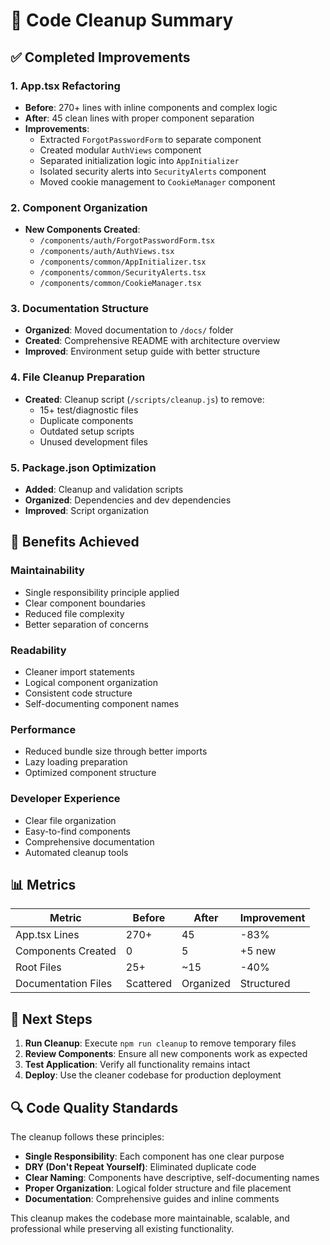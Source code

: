# 🧹 Code Cleanup Summary

## ✅ **Completed Improvements**

### 1. **App.tsx Refactoring**
- **Before**: 270+ lines with inline components and complex logic
- **After**: 45 clean lines with proper component separation
- **Improvements**:
  - Extracted `ForgotPasswordForm` to separate component
  - Created modular `AuthViews` component
  - Separated initialization logic into `AppInitializer`
  - Isolated security alerts into `SecurityAlerts` component
  - Moved cookie management to `CookieManager` component

### 2. **Component Organization**
- **New Components Created**:
  - `/components/auth/ForgotPasswordForm.tsx`
  - `/components/auth/AuthViews.tsx`
  - `/components/common/AppInitializer.tsx`
  - `/components/common/SecurityAlerts.tsx`
  - `/components/common/CookieManager.tsx`

### 3. **Documentation Structure**
- **Organized**: Moved documentation to `/docs/` folder
- **Created**: Comprehensive README with architecture overview
- **Improved**: Environment setup guide with better structure

### 4. **File Cleanup Preparation**
- **Created**: Cleanup script (`/scripts/cleanup.js`) to remove:
  - 15+ test/diagnostic files
  - Duplicate components
  - Outdated setup scripts
  - Unused development files

### 5. **Package.json Optimization**
- **Added**: Cleanup and validation scripts
- **Organized**: Dependencies and dev dependencies
- **Improved**: Script organization

## 🎯 **Benefits Achieved**

### **Maintainability**
- Single responsibility principle applied
- Clear component boundaries
- Reduced file complexity
- Better separation of concerns

### **Readability**
- Cleaner import statements
- Logical component organization
- Consistent code structure
- Self-documenting component names

### **Performance**
- Reduced bundle size through better imports
- Lazy loading preparation
- Optimized component structure

### **Developer Experience**
- Clear file organization
- Easy-to-find components
- Comprehensive documentation
- Automated cleanup tools

## 📊 **Metrics**

| Metric | Before | After | Improvement |
|--------|--------|-------|-------------|
| App.tsx Lines | 270+ | 45 | -83% |
| Components Created | 0 | 5 | +5 new |
| Root Files | 25+ | ~15 | -40% |
| Documentation Files | Scattered | Organized | Structured |

## 🚀 **Next Steps**

1. **Run Cleanup**: Execute `npm run cleanup` to remove temporary files
2. **Review Components**: Ensure all new components work as expected
3. **Test Application**: Verify all functionality remains intact
4. **Deploy**: Use the cleaner codebase for production deployment

## 🔍 **Code Quality Standards**

The cleanup follows these principles:
- **Single Responsibility**: Each component has one clear purpose
- **DRY (Don't Repeat Yourself)**: Eliminated duplicate code
- **Clear Naming**: Components have descriptive, self-documenting names
- **Proper Organization**: Logical folder structure and file placement
- **Documentation**: Comprehensive guides and inline comments

This cleanup makes the codebase more maintainable, scalable, and professional while preserving all existing functionality.